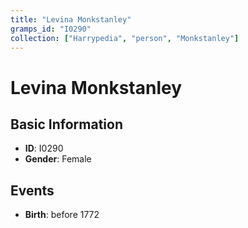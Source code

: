 ```yaml
---
title: "Levina Monkstanley"
gramps_id: "I0290"
collection: ["Harrypedia", "person", "Monkstanley"]
---
```


# Levina Monkstanley

## Basic Information

- **ID**: I0290
- **Gender**: Female

## Events

- **Birth**: before 1772

